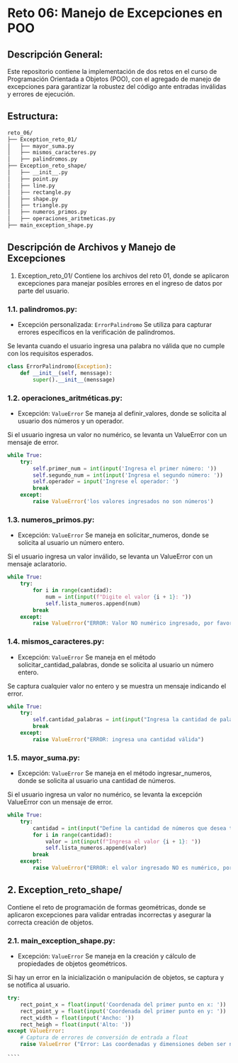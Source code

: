 # Reto 06: Manejo de Excepciones en POO

## **Descripción General**: 

Este repositorio contiene la implementación de dos retos en el curso de Programación Orientada a Objetos (POO), con el agregado de manejo de excepciones para garantizar la robustez del código ante entradas inválidas y errores de ejecución.

## **Estructura**:
````bash
reto_06/
├── Exception_reto_01/
│   ├── mayor_suma.py
│   ├── mismos_caracteres.py
│   ├── palindromos.py
├── Exception_reto_shape/
│   ├── __init__.py
│   ├── point.py
│   ├── line.py
│   ├── rectangle.py
│   ├── shape.py
│   ├── triangle.py
│   ├── numeros_primos.py
│   ├── operaciones_aritmeticas.py
├── main_exception_shape.py
````
## **Descripción de Archivos y Manejo de Excepciones**
1. Exception_reto_01/
Contiene los archivos del reto 01, donde se aplicaron excepciones para manejar posibles errores en el ingreso de datos por parte del usuario.

### **1.1. palindromos.py:**
- Excepción personalizada: ``ErrorPalindromo``
Se utiliza para capturar errores específicos en la verificación de palíndromos.

Se levanta cuando el usuario ingresa una palabra no válida que no cumple con los requisitos esperados.
````python
class ErrorPalindromo(Exception):
    def __init__(self, menssage):
        super().__init__(menssage)
````
### **1.2. operaciones_aritméticas.py:**
- Excepción: ``ValueError``
Se maneja al definir_valores, donde se solicita al usuario dos números y un operador.

Si el usuario ingresa un valor no numérico, se levanta un ValueError con un mensaje de error.
````python
while True:
    try: 
        self.primer_num = int(input('Ingresa el primer número: '))
        self.segundo_num = int(input('Ingresa el segundo número: '))
        self.operador = input('Ingrese el operador: ')
        break
    except:
        raise ValueError('los valores ingresados no son números')
````

### **1.3. numeros_primos.py:**
- Excepción: ``ValueError``
Se maneja en solicitar_numeros, donde se solicita al usuario un número entero.

Si el usuario ingresa un valor inválido, se levanta un ValueError con un mensaje aclaratorio.
`````python
while True:
    try:
        for i in range(cantidad):
            num = int(input(f"Digite el valor {i + 1}: "))
            self.lista_numeros.append(num)
        break
    except:
        raise ValueError("ERROR: Valor NO numérico ingresado, por favor vuelve a intentarlo.")
``````
### **1.4. mismos_caracteres.py:**
- Excepción: ``ValueError``
Se maneja en el método solicitar_cantidad_palabras, donde se solicita al usuario un número entero.

Se captura cualquier valor no entero y se muestra un mensaje indicando el error.
`````python
while True:
    try:
        self.cantidad_palabras = int(input("Ingresa la cantidad de palabras que deseas analizar: "))
        break
    except:
        raise ValueError("ERROR: ingresa una cantidad válida")
``````
### **1.5. mayor_suma.py:**
- Excepción: ``ValueError``
Se maneja en el método ingresar_numeros, donde se solicita al usuario una cantidad de números.

Si el usuario ingresa un valor no numérico, se levanta la excepción ValueError con un mensaje de error.

`````python
while True:
    try:
        cantidad = int(input("Define la cantidad de números que desea tener en su lista: "))
        for i in range(cantidad):
            valor = int(input(f"Ingresa el valor {i + 1}: "))
            self.lista_numeros.append(valor)
        break
    except:
        raise ValueError("ERROR: el valor ingresado NO es numérico, por favor vuelve a intentarlo.")
``````
## **2. Exception_reto_shape/**
Contiene el reto de programación de formas geométricas, donde se aplicaron excepciones para validar entradas incorrectas y asegurar la correcta creación de objetos.

### **2.1. main_exception_shape.py:**
- Excepción: ``ValueError``
Se maneja en la creación y cálculo de propiedades de objetos geométricos.

Si hay un error en la inicialización o manipulación de objetos, se captura y se notifica al usuario.
`````python
try:
    rect_point_x = float(input('Coordenada del primer punto en x: '))
    rect_point_y = float(input('Coordenada del primer punto en y: '))
    rect_width = float(input('Ancho: '))
    rect_heigh = float(input('Alto: '))
except ValueError:
    # Captura de errores de conversión de entrada a float
    raise ValueError ("Error: Las coordenadas y dimensiones deben ser números.")
        
````






